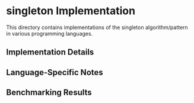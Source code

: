 # singleton Implementation

This directory contains implementations of the singleton algorithm/pattern in various programming languages.

## Implementation Details

## Language-Specific Notes

## Benchmarking Results

